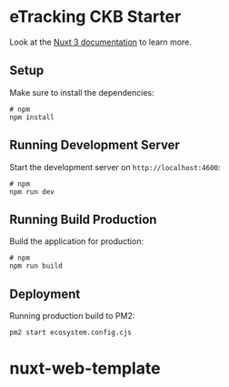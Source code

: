 # eTracking CKB Starter

Look at the [Nuxt 3 documentation](https://nuxt.com/docs/getting-started/introduction) to learn more.

## Setup
Make sure to install the dependencies:
```
# npm
npm install
```

## Running Development Server
Start the development server on `http://localhost:4600`:
```
# npm
npm run dev
```

## Running Build Production
Build the application for production:
```
# npm
npm run build
```

## Deployment
Running production build to PM2:
```
pm2 start ecosystem.config.cjs
```
# nuxt-web-template
